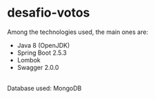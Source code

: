 # desafio-votos

Among the technologies used, the main ones are:
<br/>
- Java 8 (OpenJDK)
- Spring Boot 2.5.3
- Lombok
- Swagger 2.0.0

<br/>
Database used:
MongoDB
